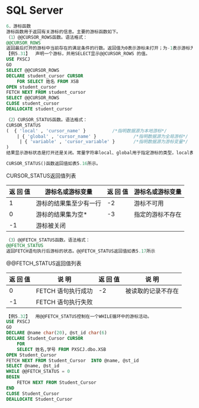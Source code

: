 # SQL Server

```sql
6．游标函数
游标函数用于返回有关游标的信息。主要的游标函数如下。
（1）@@CURSOR_ROWS函数。语法格式：
@@CURSOR_ROWS
返回最后打开的游标中当前存在的满足条件的行数。返回值为0表示游标未打开；为-1表示游标为动态游标；为-m表示游标被异步填充，返回值（-m）是键集中当前的行数；为n表示游标已完全填充，返回值（n）是游标中的总行数。
【例5.31】  声明一个游标，并用SELECT显示@@CURSOR_ROWS 的值。
USE PXSCJ
GO
SELECT @@CURSOR_ROWS
DECLARE student_cursor CURSOR 
	FOR SELECT 姓名 FROM XSB
OPEN student_cursor
FETCH NEXT FROM student_cursor
SELECT @@CURSOR_ROWS
CLOSE student_cursor
DEALLOCATE student_cursor

（2）CURSOR_STATUS函数。语法格式：
CURSOR_STATUS
(  { 'local' , 'cursor_name' }  		/*指明数据源为本地游标*/
    | { 'global' , 'cursor_name' }  	    	/*指明数据源为全局游标*/
     | { 'variable' , 'cursor_variable' }		/*指明数据源为游标变量*/
) 
结果显示游标状态是打开还是关闭。常量字符串local、global用于指定游标的类型，local表示为本地游标名，global表示为全局游标名。参数cursor_name用于指定游标名，常量字符串variable用于说明其后的游标变量为一个本地变量，参数cursor_variable为本地游标变量名称，返回值类型为smallint。

CURSOR_STATUS()函数返回值如表5.16所示。

```

 CURSOR_STATUS返回值列表

| 返  回  值 | 游标名或游标变量       | 返  回  值 | 游标名或游标变量 |
| ---------- | ---------------------- | ---------- | ---------------- |
| 1          | 游标的结果集至少有一行 | -2         | 游标不可用       |
| 0          | 游标的结果集为空*      | -3         | 指定的游标不存在 |
| -1         | 游标被关闭             |            |                  |

```sql
（3）@@FETCH_STATUS函数。语法格式：
@@FETCH_STATUS
返回FETCH语句执行后游标的状态。@@FETCH_STATUS返回值如表5.17所示
```

  @@FETCH_STATUS返回值列表

| 返  回  值 | 说    明           | 返  回  值 | 说    明           |
| ---------- | ------------------ | ---------- | ------------------ |
| 0          | FETCH 语句执行成功 | -2         | 被读取的记录不存在 |
| -1         | FETCH 语句执行失败 |            |                    |



```sql
【例5.32】  用@@FETCH_STATUS控制在一个WHILE循环中的游标活动。
USE PXSCJ
GO
DECLARE @name char(20), @st_id char(6)
DECLARE Student_Cursor CURSOR 
	FOR
	SELECT 姓名,学号 FROM PXSCJ.dbo.XSB
OPEN Student_Cursor
FETCH NEXT FROM Student_Cursor	INTO @name, @st_id
SELECT @name, @st_id
WHILE @@FETCH_STATUS = 0
BEGIN
	FETCH NEXT FROM Student_Cursor
END
CLOSE Student_Cursor
DEALLOCATE Student_Cursor


```















